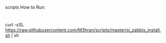 scripts
How to Run:
#
  curl -sSL https://raw.githubusercontent.com/M3hran/scripts/master/si_zabbix_install.sh | sh

